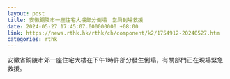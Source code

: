 ```yaml
---
layout: post
title: 安徽銅陵市一座住宅大樓部分倒塌　當局到場救援
date: 2024-05-27 17:45:07.000000000 +08:00
link: https://news.rthk.hk/rthk/ch/component/k2/1754912-20240527.htm
categories: rthk
---
```


安徽省銅陵市郊一座住宅大樓在下午1時許部分發生倒塌，有關部門正在現場緊急救援。
